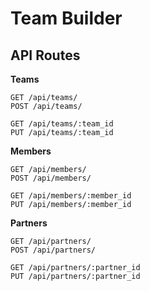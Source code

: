 # Team Builder


## API Routes

**Teams**
```
GET /api/teams/
POST /api/teams/

GET /api/teams/:team_id
PUT /api/teams/:team_id
```

**Members**
```
GET /api/members/
POST /api/members/

GET /api/members/:member_id
PUT /api/members/:member_id
```

**Partners**
```
GET /api/partners/
POST /api/partners/

GET /api/partners/:partner_id
PUT /api/partners/:partner_id
```